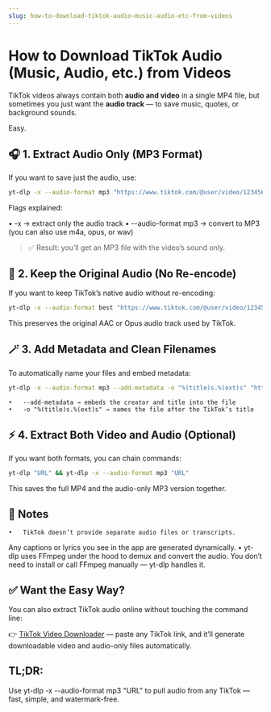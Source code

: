 ```yaml
---
slug: how-to-download-tiktok-audio-music-audio-etc-from-videos
---
```


# How to Download TikTok Audio (Music, Audio, etc.) from Videos

TikTok videos always contain both **audio and video** in a single MP4 file, but sometimes you just want the **audio track** — to save music, quotes, or background sounds.

Easy.

## 🎧 1. Extract Audio Only (MP3 Format)

If you want to save just the audio, use:

```bash
yt-dlp -x --audio-format mp3 "https://www.tiktok.com/@user/video/1234567890"
```

Flags explained:

•	-x → extract only the audio track
•	--audio-format mp3 → convert to MP3 (you can also use m4a, opus, or wav)

> ✅ Result: you’ll get an MP3 file with the video’s sound only.


## 🎼 2. Keep the Original Audio (No Re-encode)

If you want to keep TikTok’s native audio without re-encoding:

```bash
yt-dlp -x --audio-format best "https://www.tiktok.com/@user/video/1234567890"
```

This preserves the original AAC or Opus audio track used by TikTok.


## 🪄 3. Add Metadata and Clean Filenames

To automatically name your files and embed metadata:
```bash
yt-dlp -x --audio-format mp3 --add-metadata -o "%(title)s.%(ext)s" "https://www.tiktok.com/@user/video/1234567890"
```

	•	--add-metadata → embeds the creator and title into the file
	•	-o "%(title)s.%(ext)s" → names the file after the TikTok’s title


## ⚡ 4. Extract Both Video and Audio (Optional)

If you want both formats, you can chain commands:

```bash
yt-dlp "URL" && yt-dlp -x --audio-format mp3 "URL"
```

This saves the full MP4 and the audio-only MP3 version together.


## 🧠 Notes
	•	TikTok doesn’t provide separate audio files or transcripts.
Any captions or lyrics you see in the app are generated dynamically.
	•	yt-dlp uses FFmpeg under the hood to demux and convert the audio.
You don’t need to install or call FFmpeg manually — yt-dlp handles it.


## ✅ Want the Easy Way?

You can also extract TikTok audio online without touching the command line:

👉 [TikTok Video Downloader](http://serp.ly/tiktok-video-downloader) — paste any TikTok link, and it’ll generate downloadable video and audio-only files automatically.


## TL;DR:

Use yt-dlp -x --audio-format mp3 "URL" to pull audio from any TikTok — fast, simple, and watermark-free.
